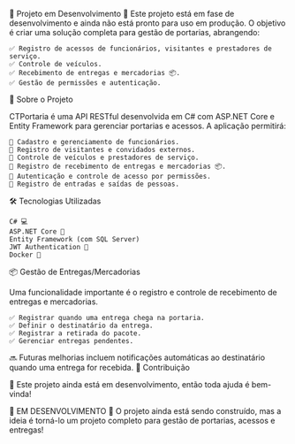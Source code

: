 🚧 Projeto em Desenvolvimento 🚧
Este projeto está em fase de desenvolvimento e ainda não está pronto para uso em produção. O objetivo é criar uma solução completa para gestão de portarias, abrangendo: 
    
    ✅ Registro de acessos de funcionários, visitantes e prestadores de serviço.
    ✅ Controle de veículos.
    ✅ Recebimento de entregas e mercadorias 📦.
    ✅ Gestão de permissões e autenticação.


📌 Sobre o Projeto

CTPortaria é uma API RESTful desenvolvida em C# com ASP.NET Core e Entity Framework para gerenciar portarias e acessos. 
A aplicação permitirá:

    📌 Cadastro e gerenciamento de funcionários.
    📌 Registro de visitantes e convidados externos.
    📌 Controle de veículos e prestadores de serviço.
    📌 Registro de recebimento de entregas e mercadorias 📦.
    📌 Autenticação e controle de acesso por permissões.
    📌 Registro de entradas e saídas de pessoas.


🛠 Tecnologias Utilizadas

    C# 💻
    ASP.NET Core 🚀
    Entity Framework (com SQL Server)
    JWT Authentication 🔑
    Docker 🐳

📦 Gestão de Entregas/Mercadorias

Uma funcionalidade importante é o registro e controle de recebimento de entregas e mercadorias.

    ✅ Registrar quando uma entrega chega na portaria.
    ✅ Definir o destinatário da entrega.
    ✅ Registrar a retirada do pacote.
    ✅ Gerenciar entregas pendentes.

🔜 Futuras melhorias incluem notificações automáticas ao destinatário quando uma entrega for recebida.
📌 Contribuição

🚀 Este projeto ainda está em desenvolvimento, então toda ajuda é bem-vinda!

🚧 EM DESENVOLVIMENTO 🚧
O projeto ainda está sendo construído, mas a ideia é torná-lo um projeto completo para gestão de portarias, acessos e entregas!
